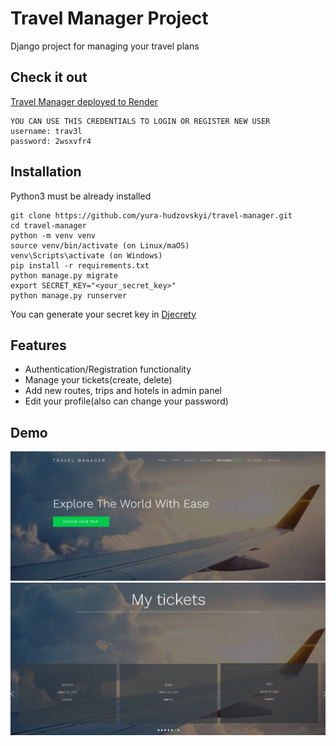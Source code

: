 # Travel Manager Project
Django project for managing your travel plans
## Check it out
[Travel Manager  deployed to Render](https://travel-manager.onrender.com/)
```text
YOU CAN USE THIS CREDENTIALS TO LOGIN OR REGISTER NEW USER
username: trav3l
password: 2wsxvfr4
```
## Installation
Python3 must be already installed
```shell
git clone https://github.com/yura-hudzovskyi/travel-manager.git
cd travel-manager
python -m venv venv
source venv/bin/activate (on Linux/maOS)
venv\Scripts\activate (on Windows)
pip install -r requirements.txt
python manage.py migrate
export SECRET_KEY="<your_secret_key>"
python manage.py runserver
```
You can generate your secret key in [Djecrety](https://djecrety.ir/)
## Features
* Authentication/Registration functionality
* Manage your tickets(create, delete)
* Add new routes, trips and hotels in admin panel
* Edit your profile(also can change your password)

## Demo

![Demo](img.png)
![](img_1.png)
